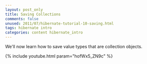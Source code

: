```yaml
---           
layout: post_only
title: Saving Collections
comments: false
unused: 2011/07/hibernate-tutorial-10-saving.html
tags: hibernate intro
categories: content hibernate_intro
---
```


We'll now learn how to save value types that are collection objects.

{% include youtube.html param="hofWx5_ZN9c" %}